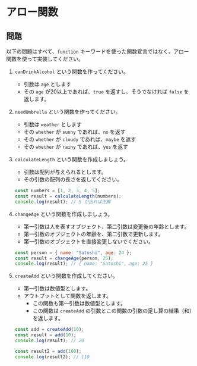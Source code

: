 # アロー関数

## 問題

以下の問題はすべて、`function` キーワードを使った関数宣言ではなく、アロー関数を使って実装してください。

1. `canDrinkAlcohol` という関数を作ってください。
   - 引数は `age` とします
   - その `age` が20以上であれば、`true` を返すし、そうでなければ `false` を返します。

2. `needUmbrella` という関数を作ってください。
   - 引数は `weather` とします
   - その `whether` が `sunny` であれば、`no` を返す
   - その `whether` が `cloudy` であれば、`maybe` を返す
   - その `whether` が `rainy` であれば、`yes` を返す

3. `calculateLength` という関数を作成しましょう。
   - 引数は配列が与えられるとします。
   - その引数の配列の長さを返してください。

   ```js
   const numbers = [1, 2, 3, 4, 5];
   const result = calculateLength(numbers);
   console.log(result); // 5 が出れば正解
   ```

4. `changeAge` という関数を作成しましょう。
   - 第一引数は人を表すオブジェクト、第二引数は変更後の年齢とします。
   - 第一引数のオブジェクトの年齢を、第二引数で更新します。
   - 第一引数のオブジェクトを直接変更しないでください。

   ```js
   const person = { name: "Satoshi", age: 24 };
   const result = changeAge(person, 25);
   console.log(result); // { name: "Satoshi", age: 25 }
   ```

5. `createAdd` という関数を作成してください。
   - 第一引数は数値型とします。
   - アウトプットとして関数を返します。
     - この関数も第一引数は数値型とします。
     - この関数は `createAdd` の引数とこの関数の引数の足し算の結果（和）を返します。

   ```js
   const add = createAdd(10);
   const result = add(10);
   console.log(result); // 20

   const result2 = add(100);
   console.log(result2); // 110
   ```

